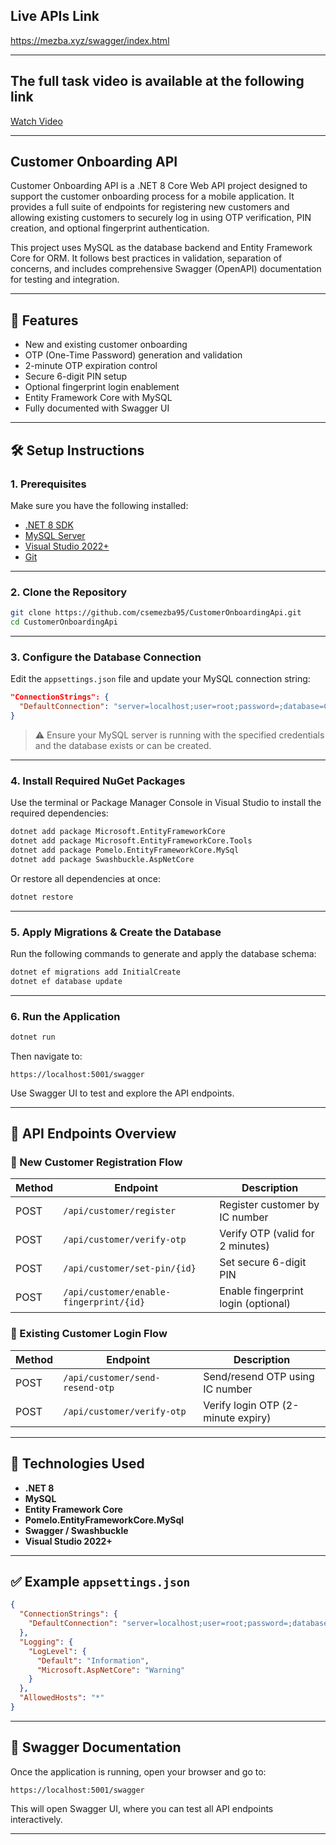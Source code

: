 

## Live APIs Link
https://mezba.xyz/swagger/index.html

---



## The full task video is available at the following link
[Watch Video](https://jam.dev/c/56a88e71-465f-493d-8c5b-b59920a25476)

---

## Customer Onboarding API

Customer Onboarding API is a .NET 8 Core Web API project designed to support the customer onboarding process for a mobile application. It provides a full suite of endpoints for registering new customers and allowing existing customers to securely log in using OTP verification, PIN creation, and optional fingerprint authentication.

This project uses MySQL as the database backend and Entity Framework Core for ORM. It follows best practices in validation, separation of concerns, and includes comprehensive Swagger (OpenAPI) documentation for testing and integration.

---

## 🚀 Features

- New and existing customer onboarding
- OTP (One-Time Password) generation and validation
- 2-minute OTP expiration control
- Secure 6-digit PIN setup
- Optional fingerprint login enablement
- Entity Framework Core with MySQL
- Fully documented with Swagger UI

---

## 🛠️ Setup Instructions

### 1. Prerequisites

Make sure you have the following installed:

- [.NET 8 SDK](https://dotnet.microsoft.com/en-us/download/dotnet/8.0)
- [MySQL Server](https://dev.mysql.com/downloads/mysql/)
- [Visual Studio 2022+](https://visualstudio.microsoft.com/)
- [Git](https://git-scm.com/)

---

### 2. Clone the Repository

```bash
git clone https://github.com/csemezba95/CustomerOnboardingApi.git
cd CustomerOnboardingApi
````

---

### 3. Configure the Database Connection

Edit the `appsettings.json` file and update your MySQL connection string:

```json
"ConnectionStrings": {
  "DefaultConnection": "server=localhost;user=root;password=;database=CustomerDb;"
}
```

> ⚠️ Ensure your MySQL server is running with the specified credentials and the database exists or can be created.

---

### 4. Install Required NuGet Packages

Use the terminal or Package Manager Console in Visual Studio to install the required dependencies:

```bash
dotnet add package Microsoft.EntityFrameworkCore
dotnet add package Microsoft.EntityFrameworkCore.Tools
dotnet add package Pomelo.EntityFrameworkCore.MySql
dotnet add package Swashbuckle.AspNetCore
```

Or restore all dependencies at once:

```bash
dotnet restore
```

---

### 5. Apply Migrations & Create the Database

Run the following commands to generate and apply the database schema:

```bash
dotnet ef migrations add InitialCreate
dotnet ef database update
```

---

### 6. Run the Application

```bash
dotnet run
```

Then navigate to:

```
https://localhost:5001/swagger
```

Use Swagger UI to test and explore the API endpoints.

---

## 📘 API Endpoints Overview

### 🔐 New Customer Registration Flow

| Method | Endpoint                                | Description                         |
| ------ | --------------------------------------- | ----------------------------------- |
| POST   | `/api/customer/register`                | Register customer by IC number      |
| POST   | `/api/customer/verify-otp`              | Verify OTP (valid for 2 minutes)    |
| POST   | `/api/customer/set-pin/{id}`            | Set secure 6-digit PIN              |
| POST   | `/api/customer/enable-fingerprint/{id}` | Enable fingerprint login (optional) |

### 🔑 Existing Customer Login Flow

| Method | Endpoint                        | Description                        |
| ------ | ------------------------------- | ---------------------------------- |
| POST   | `/api/customer/send-resend-otp` | Send/resend OTP using IC number    |
| POST   | `/api/customer/verify-otp`      | Verify login OTP (2-minute expiry) |

---

## 🧰 Technologies Used

* **.NET 8**
* **MySQL**
* **Entity Framework Core**
* **Pomelo.EntityFrameworkCore.MySql**
* **Swagger / Swashbuckle**
* **Visual Studio 2022+**

---

## ✅ Example `appsettings.json`

```json
{
  "ConnectionStrings": {
    "DefaultConnection": "server=localhost;user=root;password=;database=CustomerDb;"
  },
  "Logging": {
    "LogLevel": {
      "Default": "Information",
      "Microsoft.AspNetCore": "Warning"
    }
  },
  "AllowedHosts": "*"
}
```

---

## 🧪 Swagger Documentation

Once the application is running, open your browser and go to:

```
https://localhost:5001/swagger
```

This will open Swagger UI, where you can test all API endpoints interactively.

---

